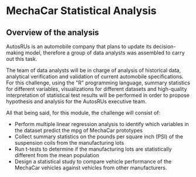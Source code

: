 # MechaCar Statistical Analysis

## Overview of the analysis
AutosRUs is an automobile company that plans to update its decision-making model, therefore a group of data analysts was assembled to carry out this task.

The team of data analysts will be in charge of analysis of historical data, analytical verification and validation of current automobile specifications. For this challenge, using the "R" programming language, summary statistics for different variables, visualizations for different datasets and high-quality interpretation of statistical test results will be performed in order to propose hypothesis and analysis for the AutosRUs executive team.

All that being said, for this module, the challenge will consist of:

- Perform multiple linear regression analysis to identify which variables in the dataset predict the mpg of MechaCar prototypes
- Collect summary statistics on the pounds per square inch (PSI) of the suspension coils from the manufacturing lots
- Run t-tests to determine if the manufacturing lots are statistically different from the mean population
- Design a statistical study to compare vehicle performance of the MechaCar vehicles against vehicles from other manufacturers. 
